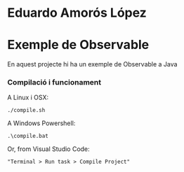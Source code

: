 # Eduardo Amorós López  #

# Exemple de Observable #

En aquest projecte hi ha un exemple de Observable a Java

### Compilació i funcionament ###

A Linux i OSX:

```
./compile.sh
```

A Windows Powershell:

```
.\compile.bat
```

Or, from Visual Studio Code:

```
"Terminal > Run task > Compile Project"

```
